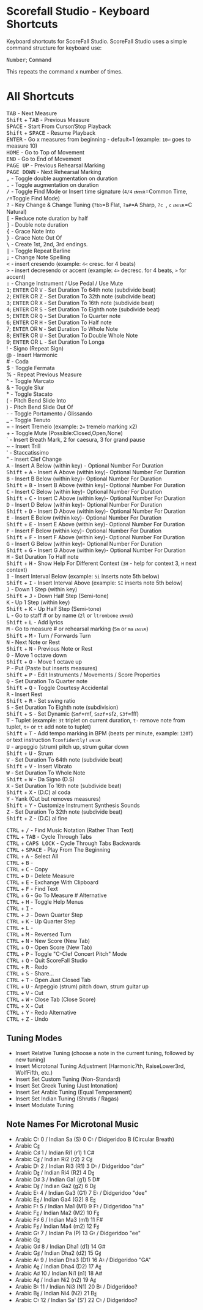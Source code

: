 # Scorefall Studio - Keyboard Shortcuts
Keyboard shortcuts for ScoreFall Studio.  ScoreFall Studio uses a simple command
structure for keyboard use:

<kbd>Number</kbd>; <kbd>Command</kdb>

This repeats the command x number of times.

# All Shortcuts
<kbd>TAB</kbd> - Next Measure<br/>
<kbd>Shift</kbd> + <kbd>TAB</kbd> - Previous Measure<br/>
<kbd>SPACE</kbd> - Start From Cursor/Stop Playback<br/>
<kbd>Shift</kbd> + <kbd>SPACE</kbd> - Resume Playback<br/>
<kbd>ENTER</kbd> - Go x measures from beginning - default=1 (example: `10⏎` goes to measure 10)<br/>
<kbd>HOME</kbd> - Go to Top of Movement<br/>
<kbd>END</kbd> - Go to End of Movement<br/>
<kbd>PAGE UP</kbd> - Previous Rehearsal Marking<br/>
<kbd>PAGE DOWN</kbd> - Next Rehearsal Marking<br/>
<kbd>,</kbd> - Toggle double augmentation on duration<br/>
<kbd>.</kbd> - Toggle augmentation on duration<br/>
<kbd>/</kbd> - Toggle Find Mode or Insert time signature (`4/4` `ᴇɴᴛᴇʀ`=Common Time, `/`=Toggle Find Mode)<br/>
<kbd>?</kbd> - Key Change & Change Tuning (`?bb`=B Flat, `?a#`=A Sharp, `?c `, `c` `ᴇɴᴛᴇʀ`=C Natural)<br/>
<kbd>[</kbd> - Reduce note duration by half<br/>
<kbd>]</kbd> - Double note duration<br/>
<kbd>{</kbd> - Grace Note Into<br/>
<kbd>}</kbd> - Grace Note Out Of<br/>
<kbd>\\</kbd> - Create 1st, 2nd, 3rd endings.<br/>
<kbd>|</kbd> - Toggle Repeat Barline<br/>
<kbd>;</kbd> - Change Note Spelling<br/>
<kbd><</kbd> - insert cresendo (example: `4<` cresc. for 4 beats)<br/>
<kbd>></kbd> - insert decresendo or accent (example: `4>` decresc. for 4 beats, `>` for accent)<br/>
<kbd>:</kbd> - Change Instrument / Use Pedal / Use Mute<br/>
<kbd>1</kbd>; <kbd>ENTER</kbd> OR <kbd>V</kbd> - Set Duration To 64th note (subdivide beat)<br/>
<kbd>2</kbd>; <kbd>ENTER</kbd> OR <kbd>Z</kbd> - Set Duration To 32th note (subdivide beat)<br/>
<kbd>3</kbd>; <kbd>ENTER</kbd> OR <kbd>X</kbd> - Set Duration To 16th note (subdivide beat)<br/>
<kbd>4</kbd>; <kbd>ENTER</kbd> OR <kbd>S</kbd> - Set Duration To Eighth note (subdivide beat)<br/>
<kbd>5</kbd>; <kbd>ENTER</kbd> OR <kbd>Q</kbd> - Set Duration To Quarter note<br/>
<kbd>6</kbd>; <kbd>ENTER</kbd> OR <kbd>H</kbd> - Set Duration To Half note<br/>
<kdb>7</kbd>; <kbd>ENTER</kbd> OR <kbd>W</kbd> - Set Duration To Whole Note<br/>
<kdb>8</kbd>; <kbd>ENTER</kbd> OR <kbd>U</kbd> - Set Duration To Double Whole Note<br/>
<kdb>9</kbd>; <kbd>ENTER</kbd> OR <kbd>L</kbd> - Set Duration To Longa<br/>
<kdb>!</kbd> - Signo (Repeat Sign)<br/>
<kdb>@</kbd> - Insert Harmonic<br/>
<kdb>#</kbd> - Coda<br/>
<kdb>$</kbd> - Toggle Fermata<br/>
<kdb>%</kbd> - Repeat Previous Measure<br/>
<kdb>^</kbd> - Toggle Marcato<br/>
<kdb>&</kbd> - Toggle Slur<br/>
<kdb>*</kbd> - Toggle Stacato<br/>
<kdb>(</kbd> - Pitch Bend Slide Into<br/>
<kdb>)</kbd> - Pitch Bend Slide Out Of<br/>
<kdb>-</kbd> - Toggle Portamento / Glissando<br/>
<kdb>_</kbd> - Toggle Tenuto<br/>
<kdb>=</kbd> - Insert Tremelo (example: `2=` tremelo marking x2)<br/>
<kdb>+</kbd> - Toggle Mute (Possible:Closed,Open,None)<br/>
<kdb>\`</kbd> - Insert Breath Mark, 2 for caesura, 3 for grand pause<br/>
<kdb>~</kbd> - Insert Trill<br/>
<kdb>'</kbd> - Staccatissimo<br/>
<kdb>"</kbd> - Insert Clef Change<br/>
<kbd>A</kbd> - Insert A Below (within key) - Optional Number For Duration<br/>
<kbd>Shift</kbd> + <kbd>A</kbd> - Insert A Above (within key)- Optional Number For Duration<br/>
<kbd>B</kbd> - Insert B Below (within key)- Optional Number For Duration<br/>
<kbd>Shift</kbd> + <kbd>B</kbd> - Insert B Above (within key)- Optional Number For Duration<br/>
<kbd>C</kbd> - Insert C Below (within key)- Optional Number For Duration<br/>
<kbd>Shift</kbd> + <kbd>C</kbd> - Insert C Above (within key)- Optional Number For Duration<br/>
<kbd>D</kbd> - Insert D Below (within key)- Optional Number For Duration<br/>
<kbd>Shift</kbd> + <kbd>D</kbd> - Insert D Above (within key)- Optional Number For Duration<br/>
<kbd>E</kbd> - Insert E Below (within key)- Optional Number For Duration<br/>
<kbd>Shift</kbd> + <kbd>E</kbd> - Insert E Above (within key)- Optional Number For Duration<br/>
<kbd>F</kbd> - Insert F Below (within key)- Optional Number For Duration<br/>
<kbd>Shift</kbd> + <kbd>F</kbd> - Insert F Above (within key)- Optional Number For Duration<br/>
<kbd>G</kbd> - Insert G Below (within key)- Optional Number For Duration<br/>
<kbd>Shift</kbd> + <kbd>G</kbd> - Insert G Above (within key)- Optional Number For Duration<br/>
<kbd>H</kbd> - Set Duration To Half note<br/>
<kbd>Shift</kbd> + <kbd>H</kbd> - Show Help For Different Context (`3H` - help for context 3, `H` next context)<br/>
<kbd>I</kbd> - Insert Interval Below (example: `5i` inserts note 5th below)<br/>
<kbd>Shift</kbd> + <kbd>I</kbd> - Insert Interval Above (example: `5I` inserts note 5th below)<br/>
<kbd>J</kbd> - Down 1 Step (within key)<br/>
<kbd>Shift</kbd> + <kbd>J</kbd> - Down Half Step (Semi-tone)<br/>
<kbd>K</kbd> - Up 1 Step (within key)<br/>
<kbd>Shift</kbd> + <kbd>K</kbd> - Up Half Step (Semi-tone)<br/>
<kbd>L</kbd> - Go to staff # or by name (`2l` or `ltrombone` `ᴇɴᴛᴇʀ`)<br/>
<kbd>Shift</kbd> + <kbd>L</kbd> - Add lyrics<br/>
<kbd>M</kbd> - Go to measure # or rehearsal marking (`5m` or `ma` `ᴇɴᴛᴇʀ`)<br/>
<kbd>Shift</kbd> + <kbd>M</kbd> - Turn / Forwards Turn<br/>
<kbd>N</kbd> - Next Note or Rest<br/>
<kbd>Shift</kbd> + <kbd>N</kbd> - Previous Note or Rest<br/>
<kbd>O</kbd> - Move 1 octave down<br/>
<kbd>Shift</kbd> + <kbd>O</kbd> - Move 1 octave up<br/>
<kbd>P</kbd> - Put (Paste but inserts measures)<br/>
<kbd>Shift</kbd> + <kbd>P</kbd> - Edit Instruments / Movements / Score Properties<br/>
<kbd>Q</kbd> - Set Duration To Quarter note<br/>
<kbd>Shift</kbd> + <kbd>Q</kbd> - Toggle Courtesy Accidental<br/>
<kbd>R</kbd> - Insert Rest<br/>
<kbd>Shift</kbd> + <kbd>R</kbd> - Set swing ratio<br/>
<kbd>S</kbd> - Set Duration To Eighth note (subdivision)<br/>
<kbd>Shift</kbd> + <kbd>S</kbd> - Set Dynamic (`Smf`=mf, `Sszf`=sfz, `S3f`=fff)<br/>
<kbd>T</kbd> - Tuplet (example: `3t` triplet on current duration, `t-` remove note from tuplet, `t+` or `tt` add note to tuplet)<br/>
<kbd>Shift</kbd> + <kbd>T</kbd> - Add tempo marking in BPM (beats per minute, example: `120T`) or text instruction `Tconfidently!` `ᴇɴᴛᴇʀ`<br/>
<kbd>U</kbd> - arpeggio (strum) pitch up, strum guitar down<br/>
<kbd>Shift</kbd> + <kbd>U</kbd> - Strum <br/>
<kbd>V</kbd> - Set Duration To 64th note (subdivide beat)<br/>
<kbd>Shift</kbd> + <kbd>V</kbd> - Insert Vibrato<br/>
<kbd>W</kbd> - Set Duration To Whole Note<br/>
<kbd>Shift</kbd> + <kbd>W</kbd> - Da Signo (D.S)<br/>
<kbd>X</kbd> - Set Duration To 16th note (subdivide beat)<br/>
<kbd>Shift</kbd> + <kbd>X</kbd> - (D.C) al coda<br/>
<kbd>Y</kbd> - Yank (Cut but removes measures)<br/>
<kbd>Shift</kbd> + <kbd>Y</kbd> - Customize Instrument Synthesis Sounds<br/>
<kbd>Z</kbd> - Set Duration To 32th note (subdivide beat) <br/>
<kbd>Shift</kbd> + <kbd>Z</kbd> - (D.C) al fine<br/>

<kbd>CTRL</kbd> + <kbd>/</kbd> - Find Music Notation (Rather Than Text)<br/>
<kbd>CTRL</kbd> + <kbd>TAB</kbd> - Cycle Through Tabs<br/>
<kbd>CTRL</kbd> + <kbd>CAPS LOCK</kbd> - Cycle Through Tabs Backwards<br/>
<kbd>CTRL</kbd> + <kbd>SPACE</kbd> - Play From The Beginning<br/>
<kbd>CTRL</kbd> + <kbd>A</kbd> - Select All<br/>
<kbd>CTRL</kbd> + <kbd>B</kbd> - <br/>
<kbd>CTRL</kbd> + <kbd>C</kbd> - Copy<br/>
<kbd>CTRL</kbd> + <kbd>D</kbd> - Delete Measure<br/>
<kbd>CTRL</kbd> + <kbd>E</kbd> - Exchange With Clipboard<br/>
<kbd>CTRL</kbd> + <kbd>F</kbd> - Find Text<br/>
<kbd>CTRL</kbd> + <kbd>G</kbd> - Go To Measure # Alternative<br/>
<kbd>CTRL</kbd> + <kbd>H</kbd> - Toggle Help Menus<br/>
<kbd>CTRL</kbd> + <kbd>I</kbd> - <br/>
<kbd>CTRL</kbd> + <kbd>J</kbd> - Down Quarter Step<br/>
<kbd>CTRL</kbd> + <kbd>K</kbd> - Up Quarter Step<br/>
<kbd>CTRL</kbd> + <kbd>L</kbd> - <br/>
<kbd>CTRL</kbd> + <kbd>M</kbd> - Reversed Turn<br/>
<kbd>CTRL</kbd> + <kbd>N</kbd> - New Score (New Tab)<br/>
<kbd>CTRL</kbd> + <kbd>O</kbd> - Open Score (New Tab)<br/>
<kbd>CTRL</kbd> + <kbd>P</kbd> - Toggle "C-Clef Concert Pitch" Mode<br/>
<kbd>CTRL</kbd> + <kbd>Q</kbd> - Quit ScoreFall Studio<br/>
<kbd>CTRL</kbd> + <kbd>R</kbd> - Redo<br/>
<kbd>CTRL</kbd> + <kbd>S</kbd> - Share…<br/>
<kbd>CTRL</kbd> + <kbd>T</kbd> - Open Just Closed Tab<br/>
<kbd>CTRL</kbd> + <kbd>U</kbd> - Arpeggio (strum) pitch down, strum guitar up<br/>
<kbd>CTRL</kbd> + <kbd>V</kbd> - Cut<br/>
<kbd>CTRL</kbd> + <kbd>W</kbd> - Close Tab (Close Score)<br/>
<kbd>CTRL</kbd> + <kbd>X</kbd> - Cut<br/>
<kbd>CTRL</kbd> + <kbd>Y</kbd> - Redo Alternative<br/>
<kbd>CTRL</kbd> + <kbd>Z</kbd> - Undo<br/>

## Tuning Modes
- Insert Relative Tuning (choose a note in the current tuning, followed by new tuning)
- Insert Microtonal Tuning Adjustment (Harmonic7th, RaiseLower3rd, WolfFifth, etc.)
- Insert Set Custom Tuning (Non-Standard)
- Insert Set Greek Tuning (Just Intonation)
- Insert Set Arabic Tuning (Equal Temperament)
- Insert Set Indian Tuning (Shrutis / Ragas)
- Insert Modulate Tuning

## Note Names For Microtonal Music
- Arabic C♮  0 / Indian Sa (S)    0  C♮ / Didgeridoo B (Circular Breath)
- Arabic C𝄱
- Arabic C♯  1 / Indian Ri1 (r1)  1  C#
- Arabic C𝄰    / Indian Ri2 (r2)  2  C𝄰 
- Arabic D♮  2 / Indian Ri3 (R1)  3  D♮ / Didgeridoo "dar"
- Arabic D𝄱    / Indian Ri4 (R2)  4  D𝄱
- Arabic D♯  3 / Indian Ga1 (g1)  5  D#
- Arabic D𝄰    / Indian Ga2 (g2)  6  D𝄰
- Arabic E♮  4 / Indian Ga3 (G1)  7  E♮ / Didgeridoo "dee"
- Arabic E𝄱    / Indian Ga4 (G2)  8  E𝄱
- Arabic F♮  5 / Indian Ma1 (M1)  9  F♮ / Didgeridoo "ha"
- Arabic F𝄱    / Indian Ma2 (M2)  10 F𝄱
- Arabic F♯  6 / Indian Ma3 (m1)  11 F#
- Arabic F𝄰    / Indian Ma4 (m2)  12 F𝄰
- Arabic G♮  7 / Indian Pa (P)    13 G♮ / Didgeridoo "ee"
- Arabic G𝄱
- Arabic G♯  8 / Indian Dha1 (d1) 14 G#
- Arabic G𝄰    / Indian Dha2 (d2) 15 G𝄰
- Arabic A♮  9 / Indian Dha3 (D1) 16 A♮ / Didgeridoo "GA"
- Arabic A𝄱    / Indian Dha4 (D2) 17 A𝄱
- Arabic A♯ 10 / Indian Ni1 (n1)  18 A#
- Arabic A𝄰    / Indian Ni2 (n2)  19 A𝄰
- Arabic B♮ 11 / Indian Ni3 (N1)  20 B♮ / Didgeridoo?
- Arabic B𝄱    / Indian Ni4 (N2)  21 B𝄱
- Arabic C♮ 12 / Indian Sa' (S')  22 C♮ / Didgeridoo?
